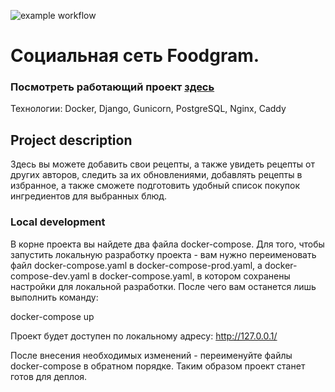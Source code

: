 ![example workflow](https://github.com/DonFortes/foodgram-project/actions/workflows/foodgram.yml/badge.svg)

# Социальная сеть Foodgram.
### Посмотреть работающий проект [здесь](https://nosov.ml/)
Технологии: Docker, Django, Gunicorn, PostgreSQL, Nginx, Caddy


## Project description
Здесь вы можете добавить свои рецепты, а также увидеть рецепты от других авторов, следить за их обновлениями, добавлять рецепты в избранное, а также сможете подготовить удобный список покупок ингредиентов для выбранных блюд.

### Local development
В корне проекта вы найдете два файла docker-compose. Для того, чтобы запустить локальную разработку проекта - вам нужно переименовать файл docker-compose.yaml в docker-compose-prod.yaml, а docker-compose-dev.yaml в docker-compose.yaml, в котором сохранены настройки для локальной разработки. После чего вам останется лишь выполнить команду:

docker-compose up

Проект будет доступен по локальному адресу: http://127.0.0.1/

После внесения необходимых изменений - переименуйте файлы docker-compose в обратном порядке. Таким образом проект станет готов для деплоя.
